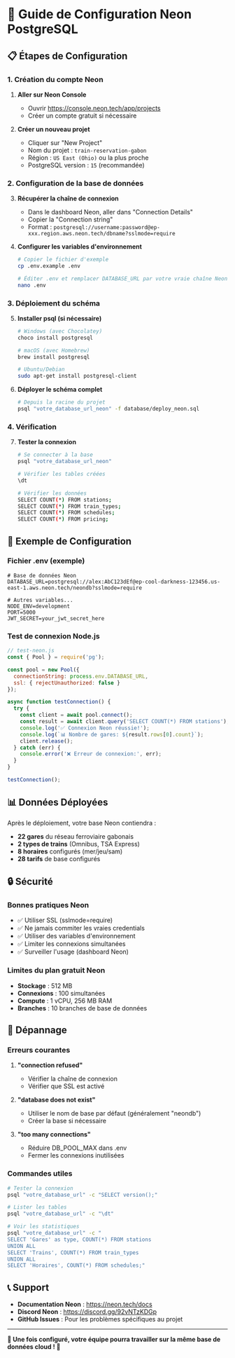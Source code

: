 # 🐘 Guide de Configuration Neon PostgreSQL

## 📋 Étapes de Configuration

### 1. Création du compte Neon

1. **Aller sur Neon Console**
   - Ouvrir https://console.neon.tech/app/projects
   - Créer un compte gratuit si nécessaire

2. **Créer un nouveau projet**
   - Cliquer sur "New Project"
   - Nom du projet : `train-reservation-gabon`
   - Région : `US East (Ohio)` ou la plus proche
   - PostgreSQL version : `15` (recommandée)

### 2. Configuration de la base de données

3. **Récupérer la chaîne de connexion**
   - Dans le dashboard Neon, aller dans "Connection Details"
   - Copier la "Connection string"
   - Format : `postgresql://username:password@ep-xxx.region.aws.neon.tech/dbname?sslmode=require`

4. **Configurer les variables d'environnement**
   ```bash
   # Copier le fichier d'exemple
   cp .env.example .env
   
   # Éditer .env et remplacer DATABASE_URL par votre vraie chaîne Neon
   nano .env
   ```

### 3. Déploiement du schéma

5. **Installer psql (si nécessaire)**
   ```bash
   # Windows (avec Chocolatey)
   choco install postgresql
   
   # macOS (avec Homebrew)
   brew install postgresql
   
   # Ubuntu/Debian
   sudo apt-get install postgresql-client
   ```

6. **Déployer le schéma complet**
   ```bash
   # Depuis la racine du projet
   psql "votre_database_url_neon" -f database/deploy_neon.sql
   ```

### 4. Vérification

7. **Tester la connexion**
   ```bash
   # Se connecter à la base
   psql "votre_database_url_neon"
   
   # Vérifier les tables créées
   \dt
   
   # Vérifier les données
   SELECT COUNT(*) FROM stations;
   SELECT COUNT(*) FROM train_types;
   SELECT COUNT(*) FROM schedules;
   SELECT COUNT(*) FROM pricing;
   ```

## 🔧 Exemple de Configuration

### Fichier .env (exemple)
```env
# Base de données Neon
DATABASE_URL=postgresql://alex:AbC123dEf@ep-cool-darkness-123456.us-east-1.aws.neon.tech/neondb?sslmode=require

# Autres variables...
NODE_ENV=development
PORT=5000
JWT_SECRET=your_jwt_secret_here
```

### Test de connexion Node.js
```javascript
// test-neon.js
const { Pool } = require('pg');

const pool = new Pool({
  connectionString: process.env.DATABASE_URL,
  ssl: { rejectUnauthorized: false }
});

async function testConnection() {
  try {
    const client = await pool.connect();
    const result = await client.query('SELECT COUNT(*) FROM stations');
    console.log('✅ Connexion Neon réussie!');
    console.log(`📊 Nombre de gares: ${result.rows[0].count}`);
    client.release();
  } catch (err) {
    console.error('❌ Erreur de connexion:', err);
  }
}

testConnection();
```

## 📊 Données Déployées

Après le déploiement, votre base Neon contiendra :

- **22 gares** du réseau ferroviaire gabonais
- **2 types de trains** (Omnibus, TSA Express)
- **8 horaires** configurés (mer/jeu/sam)
- **28 tarifs** de base configurés

## 🔒 Sécurité

### Bonnes pratiques Neon
- ✅ Utiliser SSL (sslmode=require)
- ✅ Ne jamais commiter les vraies credentials
- ✅ Utiliser des variables d'environnement
- ✅ Limiter les connexions simultanées
- ✅ Surveiller l'usage (dashboard Neon)

### Limites du plan gratuit Neon
- **Stockage** : 512 MB
- **Connexions** : 100 simultanées
- **Compute** : 1 vCPU, 256 MB RAM
- **Branches** : 10 branches de base de données

## 🚨 Dépannage

### Erreurs courantes

1. **"connection refused"**
   - Vérifier la chaîne de connexion
   - Vérifier que SSL est activé

2. **"database does not exist"**
   - Utiliser le nom de base par défaut (généralement "neondb")
   - Créer la base si nécessaire

3. **"too many connections"**
   - Réduire DB_POOL_MAX dans .env
   - Fermer les connexions inutilisées

### Commandes utiles
```bash
# Tester la connexion
psql "votre_database_url" -c "SELECT version();"

# Lister les tables
psql "votre_database_url" -c "\dt"

# Voir les statistiques
psql "votre_database_url" -c "
SELECT 'Gares' as type, COUNT(*) FROM stations
UNION ALL
SELECT 'Trains', COUNT(*) FROM train_types
UNION ALL
SELECT 'Horaires', COUNT(*) FROM schedules;"
```

## 📞 Support

- **Documentation Neon** : https://neon.tech/docs
- **Discord Neon** : https://discord.gg/92vNTzKDGp
- **GitHub Issues** : Pour les problèmes spécifiques au projet

---

**🎉 Une fois configuré, votre équipe pourra travailler sur la même base de données cloud ! 🎉**
